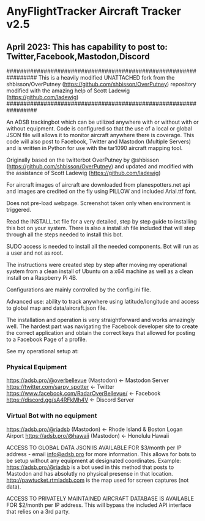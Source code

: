 # AnyFlightTracker Aircraft Tracker v2.5

April 2023: This has capability to post to: Twitter,Facebook,Mastodon,Discord
----------------------------------------------------------------
#################################################################
This is a heavily modified UNATTACHED fork from the
shbisson/OverPutney (https://github.com/shbisson/OverPutney)
repository modified with the amazing help of Scott Ladewig
(https://github.com/ladewig)
#################################################################

An ADSB trackingbot which can be utilized anywhere with or without with or without equipment. 
Code is configured so that the use of a local or global JSON file will allows it to monitor
aircraft anywhere there is coverage. This code will also post to Facebook, Twitter and 
Mastodon (Multiple Servers) and is  written in Python for use with the tar1090 aircraft mapping 
tool.

Originally based on the twitterbot OverPutney by @shbisson 
(https://github.com/shbisson/OverPutney) and updated and modified with the assistance of 
Scott Ladewig (https://github.com/ladewig)

For aircraft images of aircraft are downloaded from planespotters.net api and images are credited 
on the fly using PILLOW and included Arial.ttf font.

Does not pre-load webpage. Screenshot taken only when environment is triggered.

Read the INSTALL.txt file for a very detailed, step by step guide to installing this bot on your system. 
There is also a install.sh file included that will step through all the steps needed to install this bot.

SUDO access is needed to install all the needed components. Bot will run as a user and not as root. 

The instructions were created step by step after moving my operational system from a clean install of Ubuntu 
on a x64 machine as well as a clean install on a Raspberry Pi 4B.

Configurations are mainly controlled by the config.ini file.

Advanced use: ability to track anywhere using latitude/longitude and access to global map and data/aircraft.json file. 

The installation and operation is very straightforward and works amazingly well. The hardest part was navigating the 
Facebook developer site to create the correct application and obtain the correct keys that allowed for posting to a 
Facebook Page of a profile.

See my operational setup at:

### Physical Equipment ###
  https://adsb.pro/@overbellevue (Mastodon)  <- Mastodon Server
  https://twitter.com/sarpy_spotter  <- Twitter
  https://www.facebook.com/RadarOverBellevue/  <- Facebook
  https://discord.gg/sA4RFkMh4V <- Discord Server

### Virtual Bot with no equipment ####
  https://adsb.pro/@riadsb  (Mastodon) <- Rhode Island & Boston Logan Airport
  https://adsb.pro/@hawaii  (Mastodon) <- Honolulu Hawaii

ACCESS TO GLOBAL DATA JSON IS AVAILABLE FOR $3/month per IP address - email info@adsb.pro for more information. This allows for bots to be setup without any equipment
at designated coordinates. Example:  https://adsb.pro/@riadsb is a bot used in this method that posts to Mastodon and has absolutly no physical
presense in that location. http://pawtucket.rtmladsb.com is the map used for screen captures (not data).

ACCESS TO PRIVATELY MAINTAINED AIRCRAFT DATABASE IS AVAILABLE FOR $2/month per IP address. This will bypass the included API interface that relies on a 3rd party.
